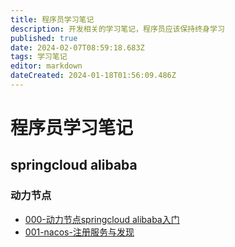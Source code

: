 ```yaml
---
title: 程序员学习笔记
description: 开发相关的学习笔记，程序员应该保持终身学习
published: true
date: 2024-02-07T08:59:18.683Z
tags: 学习笔记
editor: markdown
dateCreated: 2024-01-18T01:56:09.486Z
---
```


# 程序员学习笔记

## springcloud alibaba
### 动力节点
- [000-动力节点springcloud alibaba入门](/development/note/spring-cloud-alibaba/donglijiedian/index)
- [001-nacos-注册服务与发现](/development/note/spring-cloud-alibaba/donglijiedian/001-nacos-discovery)